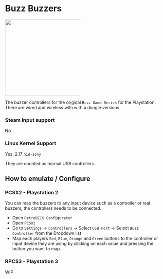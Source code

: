 # Buzz Buzzers

<img src="../../../wiki_images/controllers/buzz-buzzers.png" width="250">

The buzzer controllers for the original `Buzz Game Series` for the Playstation. There are wired and wireless with with a dongle versions.

### Steam Input support
No

### Linux Kernel Support
Yes, 2.17  `hid-sony`

They are counted as normal USB controllers.

## How to emulate / Configure

### PCSX2 - Playstation 2

You can map the buzzers to any input device such as a controller or real buzzers, the controllers needs to be connected.

- Open `RetroDECK Configurator`
- Open `PCSX2`
- Go to `Settings` -> `Controllers` -> Select `USB Port` -> Select `Buzz Controller` from the Dropdown list
- Map each players `Red`, `Blue`, `Orange` and `Green` buttons to the controller or input device they are using by clicking on each value and pressing the button you want to map.

### RPCS3 - Playstation 3

WIP
